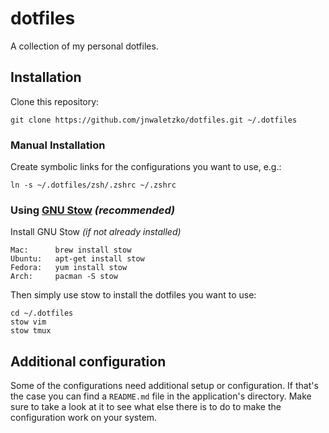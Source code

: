 dotfiles
========

A collection of my personal dotfiles.


Installation
------------
Clone this repository:

    git clone https://github.com/jnwaletzko/dotfiles.git ~/.dotfiles

### Manual Installation
Create symbolic links for the configurations you want to use, e.g.:

    ln -s ~/.dotfiles/zsh/.zshrc ~/.zshrc


### Using [GNU Stow](https://www.gnu.org/software/stow/) _(recommended)_
Install GNU Stow _(if not already installed)_

    Mac:      brew install stow
    Ubuntu:   apt-get install stow
    Fedora:   yum install stow
    Arch:     pacman -S stow

Then simply use stow to install the dotfiles you want to use:

    cd ~/.dotfiles
    stow vim
    stow tmux

Additional configuration
------------------------
Some of the configurations need additional setup or configuration. If that's the case you can find a `README.md` file in the application's directory. Make sure to take a look at it to see what else there is to do to make the configuration work on your system.
